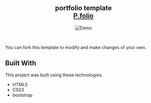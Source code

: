 <h2 align="center">
  portfolio template<br/>
  <a href="https://neon-kulfi-ed4ee5.netlify.app/" target="_blank">P.folio</a>
</h2>
<div align="center">
<img alt="Demo" src="https://cdn.discordapp.com/attachments/1063498738531835956/1142455904516706455/portpic.jpg" />
</div>

<br/>

##

You can fork this template to modify and make changes of your own.

## Built With

This project was built using these technologies.

- HTML5
- CSS3
- bootstrap
